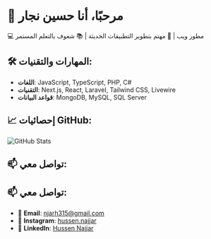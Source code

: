 # 👋 مرحبًا، أنا حسين نجار

💻 مطور ويب | 🚀 مهتم بتطوير التطبيقات الحديثة | 📚 شغوف بالتعلم المستمر

## 🛠️ المهارات والتقنيات:
- **اللغات**: JavaScript, TypeScript, PHP, C#
- **التقنيات**: Next.js, React, Laravel, Tailwind CSS, Livewire
- **قواعد البيانات**: MongoDB, MySQL, SQL Server

## 📈 إحصائيات GitHub:
![GitHub Stats](https://github-readme-stats.vercel.app/api?username=hussenNajjar1&show_icons=true&theme=radical)

## 📫 تواصل معي:
## 📫 تواصل معي:
- 📧 **Email**: [njarh315@gmail.com](mailto:njarh315@gmail.com)
- 🔗 **Instagram**: [hussen.najjar](https://www.instagram.com/hussen.najjar?igsh=aDI3NGJjeXNhandw)
- 🔗 **LinkedIn**: [Hussen Najjar](https://www.linkedin.com/in/hussen-najjar-92778b265?utm_source=share&utm_campaign=share_via&utm_content=profile&utm_medium=android_app)
